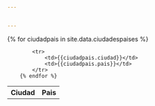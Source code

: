 ```yaml
---


---
```


<table>
        <tr>
            <th>Ciudad</th>
            <th>Pais</th>  
        </tr>
         {% for ciudadpais in site.data.ciudadespaises %}
            
            <tr>
                <td>{{ciudadpais.ciudad}}</td>
                <td>{{ciudadpais.pais}}</td>
            </tr>
        {% endfor %}   
</table>